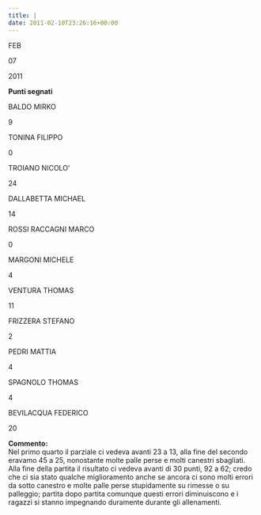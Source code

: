 ```yaml
---
title: |
date: 2011-02-10T23:26:16+00:00
---
```

FEB

07

2011

**Punti segnati**

BALDO MIRKO

9

TONINA FILIPPO

0

TROIANO NICOLO’

24

DALLABETTA MICHAEL

14

ROSSI RACCAGNI MARCO

0

MARGONI MICHELE

4

VENTURA THOMAS

11

FRIZZERA STEFANO

2

PEDRI MATTIA

4

SPAGNOLO THOMAS

4

BEVILACQUA FEDERICO

20

**Commento:**  
Nel primo quarto il parziale ci vedeva avanti 23 a 13, alla fine del secondo eravamo 45 a 25, nonostante molte palle perse e molti canestri sbagliati. Alla fine della partita il risultato ci vedeva avanti di 30 punti, 92 a 62; credo che ci sia stato qualche miglioramento anche se ancora ci sono molti errori da sotto canestro e molte palle perse stupidamente su rimesse o su palleggio; partita dopo partita comunque questi errori diminuiscono e i ragazzi si stanno impegnando duramente durante gli allenamenti.